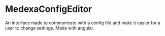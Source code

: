 # MedexaConfigEditor

An interface made to communicate with a config file and make it easier for a user to change settings. Made with angular.
